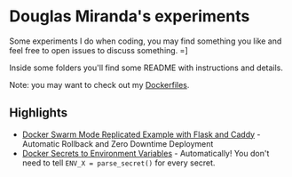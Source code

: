 # Douglas Miranda's experiments

Some experiments I do when coding, you may find something you like and feel free to open issues to discuss something. =]

Inside some folders you'll find some README with instructions and details.

Note: you may want to check out my [Dockerfiles](https://github.com/douglasmiranda/dockerfiles).

## Highlights

- [Docker Swarm Mode Replicated Example with Flask and Caddy](docker-swarm-replicated-example-caddy%2Bflask/) - Automatic Rollback and Zero Downtime Deployment
- [Docker Secrets to Environment Variables](docker-secrets-as-env/) - Automatically! You don't need to tell `ENV_X = parse_secret()` for every secret.
